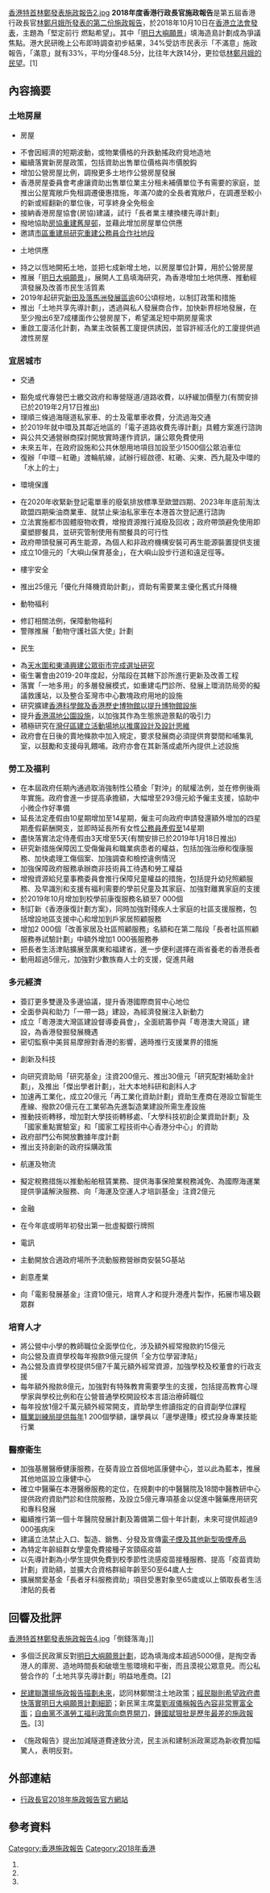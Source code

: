 [香港特首林鄭發表施政報告2.jpg](https://zh.wikipedia.org/wiki/File:香港特首林鄭發表施政報告2.jpg "fig:香港特首林鄭發表施政報告2.jpg")
**2018年度香港行政長官施政報告**是第五屆香港行政長官[林鄭月娥所發表的第二份施政報告](../Page/林鄭月娥.md "wikilink")，於2018年10月10日在[香港立法會發表](../Page/香港立法會.md "wikilink")，主題為「堅定前行
燃點希望」。其中「[明日大嶼願景](https://zh.wikipedia.org/wiki/明日大嶼願景 "wikilink")」填海造島計劃成為爭議焦點。港大民研晚上公布即時調查初步結果，34%受訪市民表示「不滿意」施政報告，「滿意」就有33%，平均分僅48.5分，比往年大跌14分，更拉低[林鄭月娥的民望](../Page/林鄭月娥.md "wikilink")。\[1\]

## 內容摘要

### 土地房屋

  - 房屋

<!-- end list -->

  - 不會因經濟的短期波動，或物業價格的升跌動搖政府覓地造地
  - 繼續落實新房屋政策，包括資助出售單位價格與市價脫鈎
  - 增加公營房屋比例，調撥更多土地作公營房屋發展
  - 香港房屋委員會考慮讓資助出售單位業主分租未補價單位予有需要的家庭，並推出公屋寬敞戶免租調遷優惠措施，年滿70歲的全長者寬敞戶，在調遷至較小的新或經翻新的單位後，可享終身全免租金
  - 接納香港房屋協會(房協)建議，試行「長者業主樓換樓先導計劃」
  - 撥地協助[房協重建舊屋邨](https://zh.wikipedia.org/wiki/房協 "wikilink")，並藉此增加房屋單位供應
  - 邀請[市區重建局研究重建公務員合作社地段](../Page/市區重建局.md "wikilink")

<!-- end list -->

  - 土地供應

<!-- end list -->

  - 持之以恆地開拓土地，並把七成新增土地，以房屋單位計算，用於公營房屋
  - 推展「[明日大嶼願景](https://zh.wikipedia.org/wiki/明日大嶼願景 "wikilink")」，展開人工島填海研究，為香港增加土地供應、推動經濟發展及改善市民生活質素
  - 2019年起研究[新田及](../Page/新田_\(香港\).md "wikilink")[落馬洲發展區逾](../Page/落馬洲.md "wikilink")60公頃棕地，以制訂政策和措施
  - 推出「土地共享先導計劃」，透過與私人發展商合作，加快新界棕地發展，在至少撥出6至7成樓面作公營房屋下，希望滿足短中期房屋需求
  - 重啟工廈活化計劃，為業主改裝舊工廈提供誘因，並容許經活化的工廈提供過渡性房屋

### 宜居城市

  - 交通

<!-- end list -->

  - 豁免或代專營巴士繳交政府和專營隧道/道路收費，以紓緩加價壓力(有關安排已於2019年2月17日推出)
  - 理順三條過海隧道私家車、的士及電單車收費，分流過海交通
  - 於2019年就中環及其鄰近地區的「電子道路收費先導計劃」具體方案進行諮詢
  - 與公共交通營辦商探討開放實時運作資訊，讓公眾免費使用
  - 未來五年，在政府設施和公共休憩用地項目加設至少1500個公眾泊車位
  - 復辦「中環－紅磡」渡輪航線，試辦行經啟德、紅磡、尖東、西九龍及中環的「水上的士」

<!-- end list -->

  - 環境保護

<!-- end list -->

  - 在2020年收緊新登記電單車的廢氣排放標準至歐盟四期、2023年年底前淘汰歐盟四期柴油商業車、就禁止柴油私家車在本港首次登記進行諮詢
  - 立法實施都市固體廢物收費，增撥資源推行減廢及回收；政府帶頭避免使用即棄塑膠餐具，並研究管制使用有關餐具的可行性
  - 政府帶頭發展可再生能源，為個人和非政府機構安裝可再生能源裝置提供支援
  - 成立10億元的「大嶼山保育基金」，在大嶼山設步行道和遠足徑等。

<!-- end list -->

  - 樓宇安全

<!-- end list -->

  - 推出25億元「優化升降機資助計劃」，資助有需要業主優化舊式升降機

<!-- end list -->

  - 動物福利

<!-- end list -->

  - 修訂相關法例，保障動物福利
  - 警隊推展「動物守護社區大使」計劃

<!-- end list -->

  - 民生

<!-- end list -->

  - 為[天水圍和](../Page/天水圍.md "wikilink")[東涌興建公眾街市完成選址研究](../Page/東涌_\(香港\).md "wikilink")
  - 衞生署會由2019-20年度起，分階段在其轄下診所進行更新及改善工程
  - 落實「一地多用」的多層發展模式，如重建屯門診所、發展上環消防局旁的擬議救護站，以及整合荃灣市中心數塊政府用地的設施
  - 研究擴建[香港科學館及](../Page/香港科學館.md "wikilink")[香港歷史博物館以提升博物館設施](../Page/香港歷史博物館.md "wikilink")
  - 提升[香港濕地公園設施](../Page/香港濕地公園.md "wikilink")，以加強其作為生態旅遊景點的吸引力
  - 積極研究在[灣仔區建立活動場地以推廣設計及設計思維](../Page/灣仔區.md "wikilink")
  - 政府會在日後的賣地條款中加入規定，要求發展商必須提供育嬰間和哺集乳室，以鼓勵和支援母乳餵哺。政府亦會在其新落成處所內提供上述設施

### 勞工及福利

  - 在本屆政府任期內通過取消強制性公積金「對沖」的賦權法例，並在修例後兩年實施。政府會進一步提高承擔額，大幅增至293億元給予僱主支援，協助中小微企作好準備
  - 延長法定產假由10星期增加至14星期，僱主可向政府申請發還額外增加的四星期產假薪酬開支，並即時延長所有女性[公務員產假至](../Page/公務員.md "wikilink")14星期
  - 盡快落實法定侍產假由3天增至5天(有關安排已於2019年1月18日推出)
  - 研究新措施保障因工受傷僱員和職業病患者的權益，包括加強治療和復康服務、加快處理工傷個案、加強調查和檢控違例情況
  - 加強保障政府服務承辦商非技術員工待遇和勞工權益
  - 增撥資源給兒童事務委員會推行保障兒童權益的措施，包括提升幼兒照顧服務、及早識別和支援有福利需要的學前兒童及其家庭、加強對離異家庭的支援
  - 於2019年10月增加到校學前康復服務名額至7 000個
  - 制訂新《香港康復計劃方案》，同時加強對殘疾人士家庭的社區支援服務，包括增設地區支援中心和增加到戶家居照顧服務
  - 增加2 000個「改善家居及社區照顧服務」名額和在第二階段「長者社區照顧服務券試驗計劃」中額外增加1 000張服務券
  - 把長者生活津貼擴展至廣東和福建省，進一步便利選擇在兩省養老的香港長者
  - 動用超過5億元，加強對少數族裔人士的支援，促進共融

### 多元經濟

  - 簽訂更多雙邊及多邊協議，提升香港國際商貿中心地位
  - 全面參與和助力「一帶一路」建設，為經濟發展注入新動力
  - 成立「粵港澳大灣區建設督導委員會」，全面統籌參與「粵港澳大灣區」建設，為香港發掘發展機遇
  - 密切監察中美貿易摩擦對香港的影響，適時推行支援業界的措施

<!-- end list -->

  - 創新及科技

<!-- end list -->

  - 向研究資助局「研究基金」注資200億元、推出30億元「研究配對補助金計劃」，及推出「傑出學者計劃」，壯大本地科研和創科人才
  - 加速再工業化，成立20億元「再工業化資助計劃」資助生產商在港設立智能生產線、撥款20億元在工業邨為先進製造業建設所需生產設施
  - 推動技術轉移，增加對大學技術轉移處、「大學科技初創企業資助計劃」及「國家重點實驗室」和「國家工程技術中心香港分中心」的資助
  - 政府部門公布開放數據年度計劃
  - 推出支持創新的政府採購政策

<!-- end list -->

  - 航運及物流

<!-- end list -->

  - 擬定稅務措施以推動船舶租賃業務、提供海事保險業稅務減免、為國際海運業提供爭議解決服務、向「海運及空運人才培訓基金」注資2億元

<!-- end list -->

  - 金融

<!-- end list -->

  - 在今年底或明年初發出第一批虛擬銀行牌照

<!-- end list -->

  - 電訊

<!-- end list -->

  - 主動開放合適政府場所予流動服務營辦商安裝5G基站

<!-- end list -->

  - 創意產業

<!-- end list -->

  - 向「電影發展基金」注資10億元，培育人才和提升港產片製作，拓展市場及觀眾群

### 培育人才

  - 將公營中小學的教師職位全面學位化，涉及額外經常撥款約15億元
  - 向公營及直資學校每年撥款9億元提供「全方位學習津貼」
  - 為公營及直資學校提供5億7千萬元額外經常資源，加強學校及校董會的行政支援
  - 每年額外撥款8億元，加強對有特殊教育需要學生的支援，包括提高教育心理學家與學校比例和在公營普通學校開設校本言語治療師職位
  - 每年投放1億2千萬元額外經常開支，資助學生修讀指定的自資副學位課程
  - [職業訓練局提供每年](../Page/職業訓練局_\(香港\).md "wikilink")1
    200個學額，讓學員以「邊學邊賺」模式投身專業技能行業

### 醫療衞生

  - 加強基層醫療健康服務，在葵青設立首個地區康健中心，並以此為藍本，推展其他地區設立康健中心
  - 確立中醫藥在本港醫療服務的定位，在規劃中的中醫醫院及18間中醫教研中心提供政府資助門診和住院服務，及設立5億元專項基金以促進中醫藥應用研究和專科發展
  - 繼續推行第一個十年醫院發展計劃及籌備第二個十年計劃，未來可提供超過9 000張病床
  - 建議立法禁止入口、製造、銷售、分發及宣傳[電子煙及其他新型吸煙產品](../Page/電子煙.md "wikilink")
  - 為特定年齡組群女學童免費接種子宮頸癌疫苗
  - 以先導計劃為小學生提供免費到校季節性流感疫苗接種服務、提高「疫苗資助計劃」資助額，並擴大合資格群組年齡至50至64歲人士
  - 擴展關愛基金「長者牙科服務資助」項目受惠對象至65歲或以上領取長者生活津貼的長者

## 回響及批評

[香港特首林鄭發表施政報告4.jpg](https://zh.wikipedia.org/wiki/File:香港特首林鄭發表施政報告4.jpg "fig:香港特首林鄭發表施政報告4.jpg")「倒錢落海」\]\]

  - 多個泛民政黨反對[明日大嶼願景計劃](https://zh.wikipedia.org/wiki/明日大嶼願景 "wikilink")，認為填海成本超過5000億，是掏空香港人的庫房、造地時間長和破壞生態環境和平衡，而且漠視公眾意見。而公私營合作的「土地共享先導計劃」明益地產商。\[2\]

<!-- end list -->

  - [民建聯讚揚施政報告描劃未來](https://zh.wikipedia.org/wiki/民建聯 "wikilink")，認同林鄭關注土地政策；[經民聯則希望政府盡快落實](https://zh.wikipedia.org/wiki/經民聯 "wikilink")[明日大嶼願景計劃細節](https://zh.wikipedia.org/wiki/明日大嶼願景 "wikilink")；新民黨主席[葉劉淑儀稱報告內容非常豐富全面](../Page/葉劉淑儀.md "wikilink")；[自由黨不滿勞工福利政策向商界開刀](../Page/自由黨_\(香港\).md "wikilink")，[鍾國斌狠批是歷年最差的施政報告](../Page/鍾國斌.md "wikilink")。\[3\]

<!-- end list -->

  - 《施政報告》提出加減隧道費達致分流，民主派和建制派政黨認為新收費加幅驚人，表明反對。

## 外部連結

  - [行政長官2018年施政報告官方網站](http://www.policyaddress.gov.hk/2018/chi/)

## 參考資料

[Category:香港施政報告](https://zh.wikipedia.org/wiki/Category:香港施政報告 "wikilink")
[Category:2018年香港](https://zh.wikipedia.org/wiki/Category:2018年香港 "wikilink")

1.
2.
3.